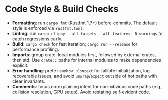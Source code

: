 # Code Style & Build Checks

- **Formatting**: run `cargo fmt` (Rustfmt 1.7+) before commits. The default style is enforced via `rustfmt.toml`.
- **Linting**: run `cargo clippy --all-targets --all-features -D warnings` to catch regressions early.
- **Build**: `cargo check` for fast iteration; `cargo run --release` for performance profiling.
- **Imports**: group crate-local modules first, followed by external crates, then std. Use `crate::` paths for internal modules to make dependencies explicit.
- **Error handling**: prefer `anyhow::Context` for fallible initialization, log recoverable issues, and avoid `unwrap`/`expect` outside of hot paths with clear invariants.
- **Comments**: focus on explaining intent for non-obvious code paths (e.g., collision resolution, GPU setup). Avoid restating self-evident code.
